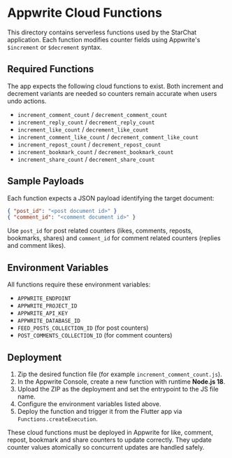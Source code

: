 # Appwrite Cloud Functions

This directory contains serverless functions used by the StarChat application. Each function modifies counter fields using Appwrite's `$increment` or `$decrement` syntax.

## Required Functions

The app expects the following cloud functions to exist. Both increment and decrement variants are needed so counters remain accurate when users undo actions.

- `increment_comment_count` / `decrement_comment_count`
- `increment_reply_count` / `decrement_reply_count`
- `increment_like_count` / `decrement_like_count`
- `increment_comment_like_count` / `decrement_comment_like_count`
- `increment_repost_count` / `decrement_repost_count`
- `increment_bookmark_count` / `decrement_bookmark_count`
- `increment_share_count` / `decrement_share_count`

## Sample Payloads

Each function expects a JSON payload identifying the target document:

```json
{ "post_id": "<post document id>" }
{ "comment_id": "<comment document id>" }
```

Use `post_id` for post related counters (likes, comments, reposts, bookmarks, shares) and `comment_id` for comment related counters (replies and comment likes).

## Environment Variables

All functions require these environment variables:

- `APPWRITE_ENDPOINT`
- `APPWRITE_PROJECT_ID`
- `APPWRITE_API_KEY`
- `APPWRITE_DATABASE_ID`
- `FEED_POSTS_COLLECTION_ID` (for post counters)
- `POST_COMMENTS_COLLECTION_ID` (for comment counters)

## Deployment

1. Zip the desired function file (for example `increment_comment_count.js`).
2. In the Appwrite Console, create a new function with runtime **Node.js 18**.
3. Upload the ZIP as the deployment and set the entrypoint to the JS file name.
4. Configure the environment variables listed above.
5. Deploy the function and trigger it from the Flutter app via `Functions.createExecution`.

These cloud functions must be deployed in Appwrite for like, comment, repost, bookmark and share counters to update correctly. They update counter values atomically so concurrent updates are handled safely.
